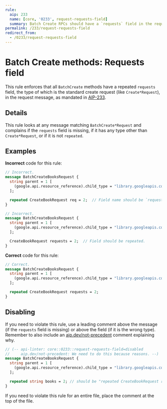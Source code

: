 ```yaml
---
rule:
  aip: 233
  name: [core, '0233', request-requests-field]
  summary: Batch Create RPCs should have a `requests` field in the request.
permalink: /233/request-requests-field
redirect_from:
  - /0233/request-requests-field
---
```


# Batch Create methods: Requests field

This rule enforces that all `BatchCreate` methods have a repeated `requests`
field, the type of which is the standard create request (like `Create*Request`),
in the request message, as mandated in [AIP-233][].

## Details

This rule looks at any message matching `BatchCreate*Request` and complains if
the `requests` field is missing, if it has any type other than `Create*Request`,
or if it is not `repeated`.

## Examples

**Incorrect** code for this rule:

```proto
// Incorrect.
message BatchCreateBooksRequest {
  string parent = 1 [
    (google.api.resource_reference).child_type = "library.googleapis.com/Book"
  ];

  repeated CreateBookRequest req = 2;  // Field name should be `requests`.
}
```

```proto
// Incorrect.
message BatchCreateBooksRequest {
  string parent = 1 [
    (google.api.resource_reference).child_type = "library.googleapis.com/Book"
  ];

  CreateBookRequest requests = 2;  // Field should be repeated.
}
```

**Correct** code for this rule:

```proto
// Correct.
message BatchCreateBooksRequest {
  string parent = 1 [
    (google.api.resource_reference).child_type = "library.googleapis.com/Book"
  ];

  repeated CreateBookRequest requests = 2;
}
```

## Disabling

If you need to violate this rule, use a leading comment above the message (if
the `requests` field is missing) or above the field (if it is the wrong type).
Remember to also include an [aip.dev/not-precedent][] comment explaining why.

```proto
// (-- api-linter: core::0233::request-requests-field=disabled
//     aip.dev/not-precedent: We need to do this because reasons. --)
message BatchCreateBooksRequest {
  string parent = 1 [
    (google.api.resource_reference).child_type = "library.googleapis.com/Book"
  ];

  repeated string books = 2; // should be "repeated CreateBookRequest requests"
}
```

If you need to violate this rule for an entire file, place the comment at the
top of the file.

[aip-233]: https://aip.dev/233
[aip.dev/not-precedent]: https://aip.dev/not-precedent
